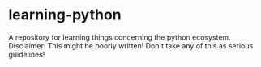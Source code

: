 # learning-python
A repository for learning things concerning the python ecosystem. Disclaimer: This might be poorly written! Don't take any of this as serious guidelines!
